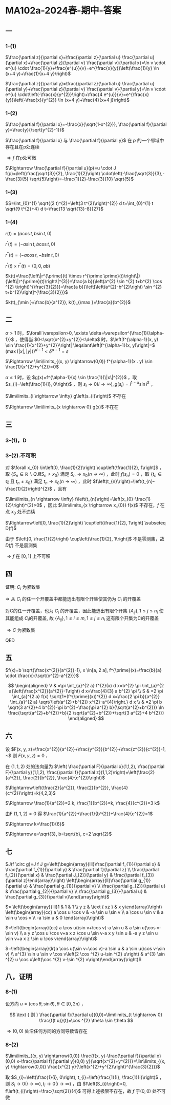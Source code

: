 # MA102a-2024春-期中-答案

## 一

### 1-(1)

$\frac{\partial z}{\partial x}=\frac{\partial z}{\partial u} \frac{\partial u}{\partial x}+\frac{\partial z}{\partial v} \frac{\partial v}{\partial x}=\ln v \cdot e^{u} \cdot \frac{1}{y}+\frac{e^{u}}{v}=e^{\frac{x}{y}}\left(\frac{1}{y} \ln (x+4 y)+\frac{1}{x+4 y}\right)$

$\frac{\partial z}{\partial y}=\frac{\partial z}{\partial u} \frac{\partial u}{\partial y}+\frac{\partial z}{\partial v} \frac{\partial v}{\partial y}=\ln v \cdot e^{u} \cdot\left(-\frac{x}{y^{2}}\right)+\frac{4 e^{u}}{v}=e^{\frac{x}{y}}\left(-\frac{x}{y^{2}} \ln (x+4 y)+\frac{4}{x+4 j}\right)$

### 1-(2)

$\frac{\partial f}{\partial x}=-\frac{x}{\sqrt{1-x^{2}}}, \frac{\partial f}{\partial y}=\frac{y}{\sqrt{y^{2}-1}}$

$\frac{\partial f}{\partial x} 与 \frac{\partial f}{\partial y}$ 在 $p$ 的一个邻域中存在且在p处连续

$\Rightarrow f$ 在p处可微

$\Rightarrow \frac{\partial f}{\partial u}(p)=u \cdot J f(p)=\left(\frac{\sqrt{3}}{2}, \frac{1}{2}\right) \cdot\left(-\frac{\sqrt{3}}{3},-\frac{3}{5} \sqrt{5}\right)=-\frac{1}{2}-\frac{3}{10} \sqrt{5}$

### 1-(3)

$S=\int_{0}^{1} \sqrt{(2 t)^{2}+\left(3 t^{2}\right)^{2}} d t=\int_{0}^{1} t \sqrt{9 t^{2}+4} d t=\frac{13 \sqrt{13}-8}{27}$

### 1-(4)

$r(t)=(a \cos t, b \sin t, 0)$

$r^{\prime}(t)=(-a \sin t, b \cos t, 0)$

$r^{\prime \prime}(t)=(-a \cos t,-b \sin t, 0)$

$r^{\prime}(t) \times r^{\prime \prime}(t)=(0,0, a b)$

$k(t)=\frac{\left\|r^{\prime}(t) \times r^{\prime \prime}(t)\right\|}{\left\|r^{\prime}(t)\right\|^{3}}=\frac{a b}{\left(a^{2} \sin ^{2} t+b^{2} \cos ^{2} t\right)^{\frac{3}{2}}}=\frac{a b}{\left[\left(a^{2}-b^{2}\right) \sin ^{2} t+b^{2}\right]^{\frac{3}{2}}}$

$k(t)_{\min }=\frac{b}{a^{2}}, k(t)_{\max }=\frac{a}{b^{2}}$

## 二

$\alpha>1$ 时，$\forall \varepsilon>0, \exists \delta=\varepsilon^{\frac{1}{\alpha-1}}$ ，使得当 $0<\sqrt{x^{2}+y^{2}}<\delta$ 时，$\left|f^{\alpha-1}(x, y) \sin \frac{1}{x^{2}+y^{2}}\right| \leqslant\left|f^{\alpha-1}(x, y)\right|=$ $(\operatorname{max}\{|x|,|y|\})^{d-1}<\delta^{\alpha-1}=\varepsilon$

$\Rightarrow \lim\limits_{(x, y) \rightarrow(0,0)} f^{\alpha-1}(x . y) \sin \frac{1}{x^{2}+y^{2}}=0$

$\alpha \leqslant 1$ 时，设 $g(x)=f^{\alpha-1}(x) \sin \frac{1}{\|x\|^{2}}$ ，取 $s_{i}=\left(\frac{1}{i}, 0\right)$ ，则 $s_{i} \rightarrow 0(i \rightarrow \infty), g\left(s_{i}\right)=i^{1-\alpha} \sin i^{2}$ ，

$\lim\limits_{i \rightarrow \infty} g\left(s_{i}\right)$ 不存在

$\Rightarrow \lim\limits_{x \rightarrow 0} g(x)$ 不在在

## 三

### 3-(1)，D

### 3-(2).不可积

对 $\forall x_{0} \in\left[0, \frac{1}{2}\right) \cup\left(\frac{1}{2}, 1\right]$ ，取 $\left\{S_{n} \in \mathbb{R} \backslash Q 且 S_{n} \neq x_{0}\right\}$ 满足 $S_{n} \rightarrow x_{0}(n \rightarrow \infty)$ ，此时 $f\left(s_{n}\right)=0$ ，取 $\left\{t_{n} \in \mathbb{Q}\right.$ 且 $\left.t_{n} \neq x_{0}\right\}$ 满足 $t_{n} \rightarrow x_{0}(n \rightarrow \infty)$ ，此时 $f\left(t_{n}\right)=\left(t_{n}-\frac{1}{2}\right)^{2}$ ，且有

$\lim\limits_{n \rightarrow \infty} f\left(t_{n}\right)=\left(x_{0}-\frac{1}{2}\right)^{2}>0$ ，因此 $\lim\limits_{x \rightarrow x_{0}} f(x)$ 不存在，$f$ 在点 $x_{0}$ 处不违续

$\Rightarrow\left[0, \frac{1}{2}\right) \cup\left(\frac{1}{2}, 1\right] \subseteq D(f)$

由于 $\left[0, \frac{1}{2}\right) \cup\left(\frac{1}{2}, 1\right]$ 不是零测集，故 $D(f)$ 不是震测集

$\Rightarrow f$ 在 $[0,1]$ 上不可积

## 四

证明: $C_{i}$ 为紧致集

$\Rightarrow$ 从 $C_{i}$ 的任一个开覆盖中都能选出有限个开集使其仍为 $C_{i}$ 的开覆盖

对C的任一开覆盖，也为 $C_{i}$ 的开覆盖，因此能选出有限个开集 $\left\{A_{i j}\right\}, 1 \leq j \leq n_{i}$ 使其能组成 $C_{i}$的开覆盖, 故 $\left\{A_{i j}\right\}, 1 \leq i \leq m, 1 \leq j \leq n_{i}$ 这有限个开集为C的开覆盖

$\Rightarrow C$ 为紧致集

$\operatorname{QED}$

## 五

$f(x)=b \sqrt{\frac{x^{2}}{a^{2}}-1}, x \in[a, 2 a], f^{\prime}(x)=\frac{b}{a} \cdot \frac{x}{\sqrt{x^{2}-a^{2}}}$

$$
\begin{aligned}
V & =\pi \int_{a}^{2 a} f^{2}(x) d x=b^{2} \pi \int_{a}^{2 a}\left(\frac{x^{2}}{a^{2}}-1\right) d x=\frac{4}{3} a b^{2} \pi \\
S & =2 \pi \int_{a}^{2 a} f(x) \sqrt{1+(f^{\prime}(x))^{2}} d x=\frac{2 \pi b}{a^{2}} \int_{a}^{2 a} \sqrt{\left(a^{2}+b^{2}) x^{2}-a^{4}\right.} d x \\
& =2 \pi b \sqrt{3 a^{2}+4 b^{2}}-\pi b^{2}+\frac{\pi a^{2} b}{\sqrt{a^{2}+b^{2}}} \ln \frac{\sqrt{a^{2}+b^{2}}+b}{2 \sqrt{a^{2}+b^{2}}+\sqrt{3 a^{2}+4 b^{2}}}
\end{aligned}
$$

## 六

设 $F(x, y, z)=\frac{x^{2}}{a^{2}}+\frac{y^{2}}{b^{2}}+\frac{z^{2}}{c^{2}}-1, ~$ 则 $F(x, y, z)=0$ ，

在 $(1,1,2)$ 处的法向量为 $\left(  \frac{\partial F}{\partial x}(1,1,2), \frac{\partial F}{\partial y}(1,1,2), \frac{\partial f}{\partial z}(1,1,2)\right)=\left(\frac{2}{a^{2}}, \frac{2}{b^{2}}, \frac{4}{c^{2}}\right)$

$\Rightarrow\left(\frac{2}{a^{2}}, \frac{2}{b^{2}}, \frac{4}{c^{2}}\right)=k(4,2,3)$

$\Rightarrow \frac{1}{a^{2}}=2 k, \frac{1}{b^{2}}=k, \frac{4}{c^{2}}=3 k$

由F $(1,1,2)=0$ 得 $\frac{1}{a^{2}}+\frac{1}{b^{2}}+\frac{4}{c^{2}}=1$

$\Rightarrow k=\frac{1}{6}$

$\Rightarrow a=\sqrt{3}, b=\sqrt{b}, c=2 \sqrt{2}$

## 七

$J(f \circ g)=J f J g=\left(\begin{array}{lll}\frac{\partial f_{1}}{\partial x} & \frac{\partial f_{1}}{\partial y} & \frac{\partial f}{\partial z} \\
\frac{\partial f_{2}}{\partial x} & \frac{\partial J_{2}}{\partial y} & \frac{\partial f_{3}}{\partial z}\end{array}\right)
\left(\begin{array}{ll}\frac{\partial g_{1}}{\partial u} & \frac{\partial g_{1}}{\partial v} \\
\frac{\partial g_{2}}{\partial u} & \frac{\partial g_{2}}{\partial v} \\
\frac{\partial g_{3}}{\partial u} & \frac{\partial g_{3}}{\partial v}\end{array}\right)$

$= \left(\begin{array}{lll}1 & 1 & 1 \\
y z & \text { xz } & x y\end{array}\right)
\left(\begin{array}{cc}
a \cos u \cos v & -a \sin u \sin v \\
a \cos u \sin v & a \sin u \cos v \\
-a \sin u & 0
\end{array}\right)$

$=\left(\begin{array}{cc}
a \cos u(\sin v+\cos v)-a \sin u & a \sin u(\cos v-\sin v) \\
a y z \cos u \cos v+a x z \cos u \sin v-a x y \sin u & -a y z \sin u \sin v+a x z \sin u \cos v\end{array}\right)$

$=\left(\begin{array}{lr}a \cos u(\sin v+\cos v)-a \sin u & a \sin u(\cos v-\sin v) \\
a^{3} \sin u \sin v \cos v\left(2 \cos ^{2} u-\sin ^{2} u\right) & a^{3} \sin ^{2} u \cos u\left(\cos ^{2} v-\sin ^{2} v\right)\end{array}\right)$

## 八，证明

### 8-(1)

设方向 $u=(\cos \theta, \sin \theta), \theta \in[0,2 \pi)$ ，

$$
\text { 则 } \frac{\partial f}{\partial u}(0,0)=\lim\limits_{t \rightarrow 0} \frac{f(t u)}{t}=\cos ^{2} \theta \sin \theta
$$

$\Rightarrow(0,0)$ 处沿任何方同的方同导数皆存在

### 8-(2)

$\lim\limits_{(x, y) \rightarrow(0,0)} \frac{f(x, y)-\frac{\partial f}{\partial x}(0,0) x-\frac{\partial f}{\partial y}(0,0) y}{\sqrt{x^{2}+y^{2}}}=\lim\limits_{(x, y) \rightarrow(0,0)} \frac{x^{2} y}{\left(x^{2}+y^{2}\right)^{\frac{3}{2}}}$

取 $S_{i}=\left(\frac{1}{i}, 0\right), t_{i}=\left(\frac{1}{i}, \frac{1}{i}\right)$ ，则 $S_{i} \rightarrow 0(i \rightarrow \infty), t_{i} \rightarrow 0(i \rightarrow \infty)$ ，由 $f\left(S_{i}\right)=0, f\left(t_{i}\right)=\frac{\sqrt{2}}{4}$ 可得上述极限不存在，故 $f$ 于$(0,0)$ 处不可微
